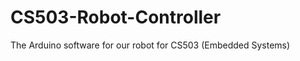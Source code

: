 CS503-Robot-Controller
======================

The Arduino software for our robot for CS503 (Embedded Systems)
